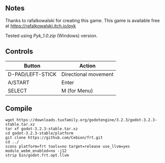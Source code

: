 ## Notes

Thanks to rafalkowalski for creating this game. This game is available free at https://rafalkowalski.itch.io/pyk

Tested using *Pyk_1.0.zip* (Windows) version.


## Controls

| Button           | Action               |
| ---------------- | -------------------- |
| D-PAD/LEFT-STICK | Directional movement |
| A/START          | Enter                |
| SELECT           | M (for Menu)         |


## Compile

```shell
wget https://downloads.tuxfamily.org/godotengine/3.2.3/godot-3.2.3-stable.tar.xz  
tar xf godot-3.2.3-stable.tar.xz  
cd godot-3.2.3-stable/platform  
git clone https://github.com/Cebion/frt.git  
cd ../  
scons platform=frt tools=no target=release use_llvm=yes module_webm_enabled=no -j12  
strip bin/godot.frt.opt.llvm
```

